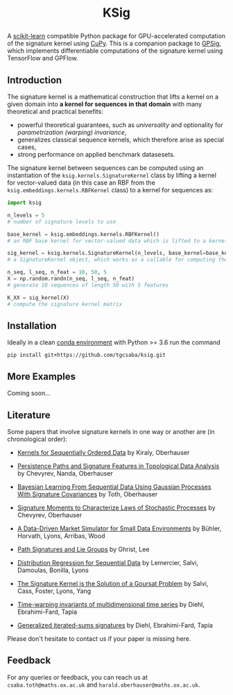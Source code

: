 # <p align='center'> KSig </p>
A [scikit-learn](https://github.com/scikit-learn/scikit-learn) compatible Python package for GPU-accelerated computation of the signature kernel using [CuPy](https://github.com/cupy/cupy). This is a companion package to [GPSig](https://github.com/tgcsaba/GPSig), which implements differentiable computations of the signature kernel using TensorFlow and GPFlow. 

## Introduction

The signature kernel is a mathematical construction that lifts a kernel on a given domain into **a kernel for sequences in that domain** with many theoretical and practical benefits:
- powerful theoretical guarantees, such as *universality* and optionality for *parametrization (warping) invariance*,
- generalizes classical sequence kernels, which therefore arise as special cases,
- strong performance on applied benchmark datasesets.

The signature kernel between sequences can be computed using an instantiation of the `ksig.kernels.SignatureKernel` class by lifting a kernel for vector-valued data (in this case an RBF from the `ksig.embeddings.kernels.RBFKernel` class) to a kernel for sequences as:
```python
import ksig

n_levels = 5 
# number of signature levels to use

base_kernel = ksig.embeddings.kernels.RBFKernel() 
# an RBF base kernel for vector-valued data which is lifted to a kernel for sequences

sig_kernel = ksig.kernels.SignatureKernel(n_levels, base_kernel=base_kernel) 
# a SignatureKernel object, which works as a callable for computing the signature kernel matrix

n_seq, l_seq, n_feat = 10, 50, 5 
X = np.random.randn(n_seq, l_seq, n_feat)
# generate 10 sequences of length 50 with 5 features

K_XX = sig_kernel(X) 
# compute the signature kernel matrix

```

## Installation
Ideally in a clean [conda environment](https://conda.io/projects/conda/en/latest/user-guide/tasks/manage-environments.html) with Python >= 3.6 run the command
```
pip install git+https://github.com/tgcsaba/ksig.git
```
  
## More Examples

Coming soon...


## Literature

Some papers that involve signature kernels in one way or another are (in chronological order):

- [Kernels for Sequentially Ordered Data](https://jmlr.org/papers/v20/16-314.html) by Kiraly, Oberhauser

- [Persistence Paths and Signature Features in Topological Data Analysis](https://arxiv.org/abs/1806.00381) by Chevyrev, Nanda, Oberhauser

- [Bayesian Learning From Sequential Data Using Gaussian Processes With Signature Covariances](http://proceedings.mlr.press/v119/toth20a.html) by Toth, Oberhauser

- [Signature Moments to Characterize Laws of Stochastic Processes](https://arxiv.org/abs/1810.10971) by Chevyrev, Oberhauser

- [A Data-Driven Market Simulator for Small Data Environments](https://arxiv.org/abs/2006.14498) by Bühler, Horvath, Lyons, Arribas, Wood

- [Path Signatures and Lie Groups](https://arxiv.org/abs/2007.06633) by Ghrist, Lee

- [Distribution Regression for Sequential Data](https://arxiv.org/abs/2006.05805) by Lemercier, Salvi, Damoulas, Bonilla, Lyons

- [The Signature Kernel is the Solution of a Goursat Problem](https://arxiv.org/abs/2006.14794) by Salvi, Cass, Foster, Lyons, Yang

- [Time-warping invariants of multidimensional time series](https://arxiv.org/abs/1906.05823) by Diehl, Ebrahimi-Fard, Tapia 

- [Generalized iterated-sums signatures](https://arxiv.org/abs/2012.04597) by Diehl, Ebrahimi-Fard, Tapia 


Please don't hesitate to contact us if your paper is missing here. 
  
## Feedback

For any queries or feedback, you can reach us at `csaba.toth@maths.ox.ac.uk` and `harald.oberhauser@maths.ox.ac.uk`.
  
